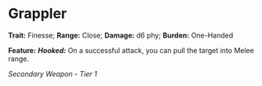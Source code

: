# Grappler

**Trait:** Finesse; **Range:** Close; **Damage:** d6 phy; **Burden:** One-Handed

**Feature:** ***Hooked:*** On a successful attack, you can pull the target into Melee range.

*Secondary Weapon - Tier 1*
